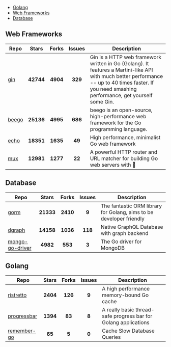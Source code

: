 
- [Golang](#golang)
- [Web Frameworks](#web-frameworks)
- [Database](#database)

## Web Frameworks

| Repo | Stars  | Forks  | Issues | Description |
| ---- | :----: | :----: | :----: | ----------- |
| [gin](https://github.com/gin-gonic/gin) | **42744** | **4904** | **329** | Gin is a HTTP web framework written in Go (Golang). It features a Martini-like API with much better performance -- up to 40 times faster. If you need smashing performance, get yourself some Gin. |
| [beego](https://github.com/astaxie/beego) | **25136** | **4995** | **686** | beego is an open-source, high-performance web framework for the Go programming language. |
| [echo](https://github.com/labstack/echo) | **18351** | **1635** | **49** | High performance, minimalist Go web framework |
| [mux](https://github.com/gorilla/mux) | **12981** | **1277** | **22** | A powerful HTTP router and URL matcher for building Go web servers with 🦍 |

## Database

| Repo | Stars  | Forks  | Issues | Description |
| ---- | :----: | :----: | :----: | ----------- |
| [gorm](https://github.com/go-gorm/gorm) | **21333** | **2410** | **9** | The fantastic ORM library for Golang, aims to be developer friendly |
| [dgraph](https://github.com/dgraph-io/dgraph) | **14158** | **1036** | **118** | Native GraphQL Database with graph backend |
| [mongo-go-driver](https://github.com/mongodb/mongo-go-driver) | **4982** | **553** | **3** | The Go driver for MongoDB |

## Golang

| Repo | Stars  | Forks  | Issues | Description |
| ---- | :----: | :----: | :----: | ----------- |
| [ristretto](https://github.com/dgraph-io/ristretto) | **2404** | **126** | **9** | A high performance memory-bound Go cache |
| [progressbar](https://github.com/schollz/progressbar) | **1394** | **83** | **8** | A really basic thread-safe progress bar for Golang applications |
| [remember-go](https://github.com/rocketlaunchr/remember-go) | **65** | **5** | **0** | Cache Slow Database Queries |

